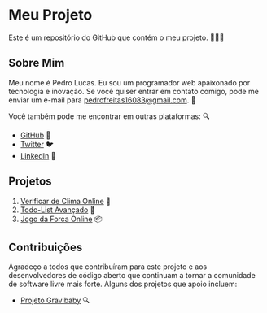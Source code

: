 # Meu Projeto

Este é um repositório do GitHub que contém o meu projeto. 👨‍💻🚀

## Sobre Mim

Meu nome é Pedro Lucas. Eu sou um programador web apaixonado por tecnologia e inovação. Se você quiser entrar em contato comigo, pode me enviar um e-mail para [pedrofreitas16083@gmail.com](pedrofreitas16083@gmail.com). 📧

Você também pode me encontrar em outras plataformas: 🔍

- [GitHub](https://github.com/PedroL222) 🐙
- [Twitter](https://twitter.com/seu-usuario) 🐦
- [LinkedIn](https://www.linkedin.com/in/seu-usuario/) 💼

## Projetos

1. [Verificar de Clima Online](https://github.com/PedroL222/Verificar-o-Clima-de-Cidades) 🚀
2. [Todo-List Avançado](https://github.com/PedroL222/Lista-de-tarefas) 🌟
3. [Jogo da Forca Online](https://github.com/PedroL222/Lista-de-tarefas) 📦

## Contribuições

Agradeço a todos que contribuíram para este projeto e aos desenvolvedores de código aberto que continuam a tornar a comunidade de software livre mais forte. Alguns dos projetos que apoio incluem:

- [Projeto Gravibaby](https://github.com/PedroHenriMG/GraviBaby) 🔍
